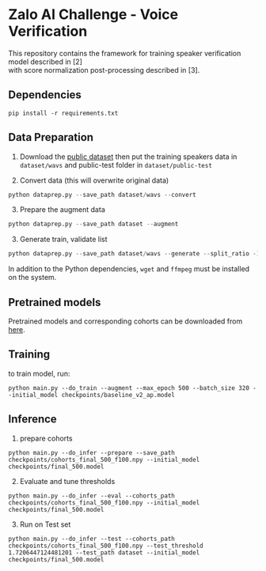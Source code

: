 # Zalo AI Challenge - Voice Verification
This repository contains the framework for training speaker verification model described in [2]  
with score normalization post-processing described in [3].

## Dependencies
```
pip install -r requirements.txt
```

## Data Preparation
1. Download the [public dataset](https://dl.challenge.zalo.ai/voice-verification/data/Train-Test-Data_v2.zip)
then put the training speakers data in `dataset/wavs` and public-test folder in `dataset/public-test`

2. Convert data (this will overwrite original data)
```python
python dataprep.py --save_path dataset/wavs --convert
```

3. Prepare the augment data  
```python
python dataprep.py --save_path dataset --augment
```

3. Generate train, validate list
```python
python dataprep.py --save_path dataset/wavs --generate --split_ratio -1
```

In addition to the Python dependencies, `wget` and `ffmpeg` must be installed on the system.

## Pretrained models
Pretrained models and corresponding cohorts can be downloaded from [here](https://drive.google.com/drive/folders/15FYmgHGKlF_JSyPGKfJzBRhQpBY5JcBw?usp=sharing).

## Training
to train model, run:
```angular2html
python main.py --do_train --augment --max_epoch 500 --batch_size 320 --initial_model checkpoints/baseline_v2_ap.model
```
## Inference
1. prepare cohorts
```angular2html
python main.py --do_infer --prepare --save_path checkpoints/cohorts_final_500_f100.npy --initial_model checkpoints/final_500.model
```
2. Evaluate and tune thresholds
```angular2html
python main.py --do_infer --eval --cohorts_path checkpoints/cohorts_final_500_f100.npy --initial_model checkpoints/final_500.model
```
3. Run on Test set
```angular2html
python main.py --do_infer --test --cohorts_path checkpoints/cohorts_final_500_f100.npy --test_threshold 1.7206447124481201 --test_path dataset --initial_model checkpoints/final_500.model
```
